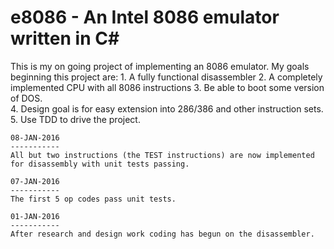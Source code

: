 # e8086 - An Intel 8086 emulator written in C#

This is my on going project of implementing an 8086 emulator.  My goals beginning this project are:
	1. A fully functional disassembler
	2. A completely implemented CPU with all 8086 instructions
	3. Be able to boot some version of DOS.  
	4. Design goal is for easy extension into 286/386 and other instruction sets.
	5. Use TDD to drive the project.
	

	08-JAN-2016
	-----------
	All but two instructions (the TEST instructions) are now implemented for disassembly with unit tests passing.
	
	07-JAN-2016
	-----------
	The first 5 op codes pass unit tests.	
	
	01-JAN-2016
	-----------
	After research and design work coding has begun on the disassembler.

